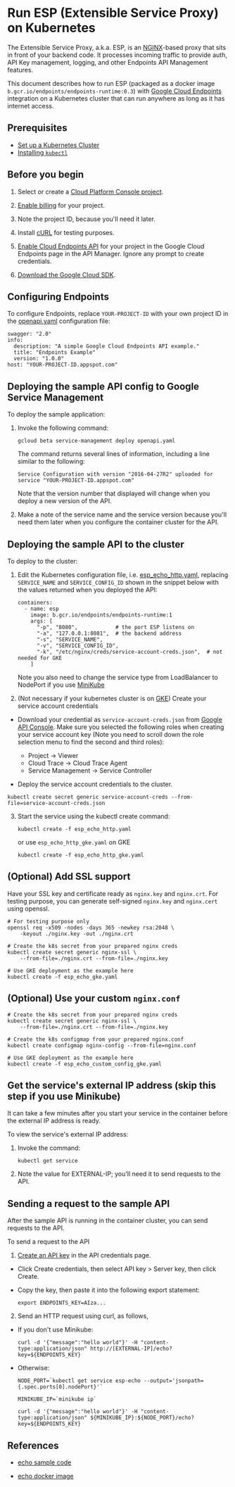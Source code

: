 # Run ESP (Extensible Service Proxy) on Kubernetes

The Extensible Service Proxy, a.k.a. ESP, is an [NGINX](http://nginx.org)-based proxy
that sits in front of your backend code. It processes incoming traffic to
provide auth, API Key management, logging, and other Endpoints
API Management features.
 
This document describes how to run ESP (packaged as a docker image
`b.gcr.io/endpoints/endpoints-runtime:0.3`) with
[Google Cloud Endpoints](https://cloud.google.com/endpoints/) integration on a
Kubernetes cluster that can run anywhere as long as it has internet access.

## Prerequisites

* [Set up a Kubernetes Cluster](http://kubernetes.io/docs/getting-started-guides/)
* [Installing `kubectl`](http://kubernetes.io/docs/user-guide/prereqs/)

## Before you begin

1. Select or create a [Cloud Platform Console project](https://console.cloud.google.com/project).

2. [Enable billing](https://support.google.com/cloud/answer/6293499#enable-billing) for your project.

3. Note the project ID, because you'll need it later.

4. Install [cURL](https://curl.haxx.se/download.html) for testing purposes.

5. [Enable Cloud Endpoints API](https://console.cloud.google.com/apis/api/endpoints.googleapis.com/overview)
   for your project in the Google Cloud Endpoints page in the API Manager.
   Ignore any prompt to create credentials.

6. [Download the Google Cloud SDK](https://cloud.google.com/sdk/docs/quickstarts).

## Configuring Endpoints

To configure Endpoints, replace `YOUR-PROJECT-ID` with your own project ID in
the [openapi.yaml](openapi.yaml) configuration file:
    
   ```
   swagger: "2.0"
   info:
     description: "A simple Google Cloud Endpoints API example."
     title: "Endpoints Example"
     version: "1.0.0"
   host: "YOUR-PROJECT-ID.appspot.com"
   ```

## Deploying the sample API config to Google Service Management

To deploy the sample application:

1. Invoke the following command:

   ```
   gcloud beta service-management deploy openapi.yaml
   ```

   The command returns several lines of information, including a line similar to the following:

   ```
   Service Configuration with version "2016-04-27R2" uploaded for service "YOUR-PROJECT-ID.appspot.com"
   ```

   Note that the version number that displayed will change when you deploy a new
version of the API.

2. Make a note of the service name and the service version because you'll need
them later when you configure the container cluster for the API.

## Deploying the sample API to the cluster

To deploy to the cluster:

1. Edit the Kubernetes configuration file,
i.e. [esp_echo_http.yaml](esp_echo_http.yaml),
replacing `SERVICE_NAME` and `SERVICE_CONFIG_ID` shown in the snippet below with
the values returned when you deployed the API:

   ```
   containers:
     - name: esp
       image: b.gcr.io/endpoints/endpoints-runtime:1
       args: [
         "-p", "8080",            # the port ESP listens on
         "-a", "127.0.0.1:8081",  # the backend address
         "-s", "SERVICE_NAME",
         "-v", "SERVICE_CONFIG_ID",
         "-k", "/etc/nginx/creds/service-account-creds.json",  # not needed for GKE
       ]
   ```

   Note you also need to change the service type from LoadBalancer to NodePort
   if you use [MiniKube](http://kubernetes.io/docs/getting-started-guides/minikube/)

2. (Not necessary if your kubernetes cluster is on [GKE](https://cloud.google.com/container-engine/))
   Create your service account credentials


  * Download your credential as `service-account-creds.json` from
    [Google API Console](https://cloud.google.com/storage/docs/authentication#generating-a-private-key). Make sure you selected the following roles when creating your service account key (Note you need to scroll down the role selection menu to find the second and third roles):
    
    * Project -> Viewer
    * Cloud Trace -> Cloud Trace Agent
    * Service Management -> Service Controller


  * Deploy the service account credentials to the cluster.

   ```
   kubectl create secret generic service-account-creds --from-file=service-account-creds.json
   ```

3. Start the service using the kubectl create command:

   ```
   kubectl create -f esp_echo_http.yaml
   ```
   
   or use `esp_echo_http_gke.yaml` on GKE

   ```
   kubectl create -f esp_echo_http_gke.yaml
   ```

## (Optional) Add SSL support

Have your SSL key and certificate ready as `nginx.key` and `nginx.crt`.
For testing purpose, you can generate self-signed `nginx.key` and `nginx.cert`
using openssl.  

   ```
   # For testing purpose only
   openssl req -x509 -nodes -days 365 -newkey rsa:2048 \
       -keyout ./nginx.key -out ./nginx.crt

   # Create the k8s secret from your prepared nginx creds
   kubectl create secret generic nginx-ssl \
       --from-file=./nginx.crt --from-file=./nginx.key

   # Use GKE deployment as the example here
   kubectl create -f esp_echo_gke.yaml
   ```

## (Optional) Use your custom `nginx.conf`

   ```
   # Create the k8s secret from your prepared nginx creds
   kubectl create secret generic nginx-ssl \
       --from-file=./nginx.crt --from-file=./nginx.key

   # Create the k8s configmap from your prepared nginx.conf
   kubectl create configmap nginx-config --from-file=nginx.conf

   # Use GKE deployment as the example here
   kubectl create -f esp_echo_custom_config_gke.yaml
   ```

## Get the service's external IP address (skip this step if you use Minikube)

It can take a few minutes after you start your service in the container before
the external IP address is ready.

To view the service's external IP address:

1. Invoke the command:

   ```
   kubectl get service
   ```

2. Note the value for EXTERNAL-IP; you'll need it to send requests to the API.

## Sending a request to the sample API

After the sample API is running in the container cluster, you can send requests
to the API.

To send a request to the API

1. [Create an API key](https://console.cloud.google.com/apis/credentials)
   in the API credentials page.

  * Click Create credentials, then select API key > Server key, then click
    Create.

  * Copy the key, then paste it into the following export statement:

    ```
    export ENDPOINTS_KEY=AIza...
    ```

2. Send an HTTP request using curl, as follows,

  * If you don't use Minikube:

    ```
    curl -d '{"message":"hello world"}' -H "content-type:application/json" http://[EXTERNAL-IP]/echo?key=${ENDPOINTS_KEY}
    ```

  * Otherwise:

    ```
    NODE_PORT=`kubectl get service esp-echo --output='jsonpath={.spec.ports[0].nodePort}'`

    MINIKUBE_IP=`minikube ip`

    curl -d '{"message":"hello world"}' -H "content-type:application/json" ${MINIKUBE_IP}:${NODE_PORT}/echo?key=${ENDPOINTS_KEY}
    ```

## References

  * [echo sample code](https://github.com/GoogleCloudPlatform/python-docs-samples/tree/master/appengine/flexible/endpoints)

  * [echo docker image](https://github.com/GoogleCloudPlatform/python-docs-samples/blob/master/appengine/flexible/endpoints/Dockerfile.container-engine)
